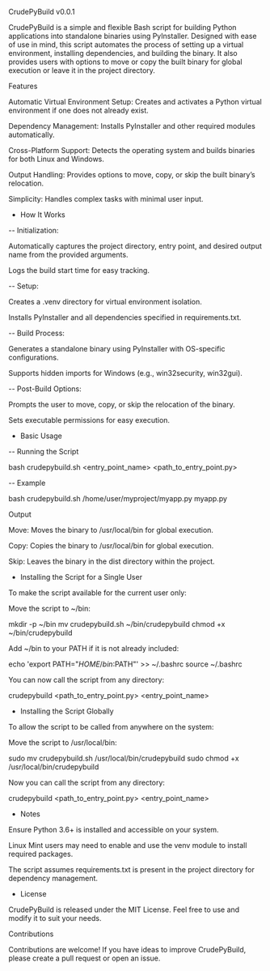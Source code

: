 CrudePyBuild v0.0.1

CrudePyBuild is a simple and flexible Bash script for building Python applications into standalone binaries using PyInstaller. Designed with ease of use in mind, this script automates the process of setting up a virtual environment, installing dependencies, and building the binary. It also provides users with options to move or copy the built binary for global execution or leave it in the project directory.

Features

Automatic Virtual Environment Setup: Creates and activates a Python virtual environment if one does not already exist.

Dependency Management: Installs PyInstaller and other required modules automatically.

Cross-Platform Support: Detects the operating system and builds binaries for both Linux and Windows.

Output Handling: Provides options to move, copy, or skip the built binary’s relocation.

Simplicity: Handles complex tasks with minimal user input.

- How It Works

-- Initialization:

Automatically captures the project directory, entry point, and desired output name from the provided arguments.

Logs the build start time for easy tracking.

-- Setup:

Creates a .venv directory for virtual environment isolation.

Installs PyInstaller and all dependencies specified in requirements.txt.

-- Build Process:

Generates a standalone binary using PyInstaller with OS-specific configurations.

Supports hidden imports for Windows (e.g., win32security, win32gui).

-- Post-Build Options:

Prompts the user to move, copy, or skip the relocation of the binary.

Sets executable permissions for easy execution.

- Basic Usage

-- Running the Script

bash crudepybuild.sh <entry_point_name> <path_to_entry_point.py>

-- Example

bash crudepybuild.sh /home/user/myproject/myapp.py myapp.py

Output

Move: Moves the binary to /usr/local/bin for global execution.

Copy: Copies the binary to /usr/local/bin for global execution.

Skip: Leaves the binary in the dist directory within the project.


- Installing the Script for a Single User

To make the script available for the current user only:

Move the script to ~/bin:

mkdir -p ~/bin
mv crudepybuild.sh ~/bin/crudepybuild
chmod +x ~/bin/crudepybuild

Add ~/bin to your PATH if it is not already included:

echo 'export PATH="$HOME/bin:$PATH"' >> ~/.bashrc
source ~/.bashrc

You can now call the script from any directory:

crudepybuild <path_to_entry_point.py> <entry_point_name>


- Installing the Script Globally

To allow the script to be called from anywhere on the system:

Move the script to /usr/local/bin:

sudo mv crudepybuild.sh /usr/local/bin/crudepybuild
sudo chmod +x /usr/local/bin/crudepybuild

Now you can call the script from any directory:

crudepybuild <path_to_entry_point.py> <entry_point_name>

- Notes

Ensure Python 3.6+ is installed and accessible on your system.

Linux Mint users may need to enable and use the venv module to install required packages.

The script assumes requirements.txt is present in the project directory for dependency management.

- License

CrudePyBuild is released under the MIT License. Feel free to use and modify it to suit your needs.

Contributions

Contributions are welcome! If you have ideas to improve CrudePyBuild, please create a pull request or open an issue.
